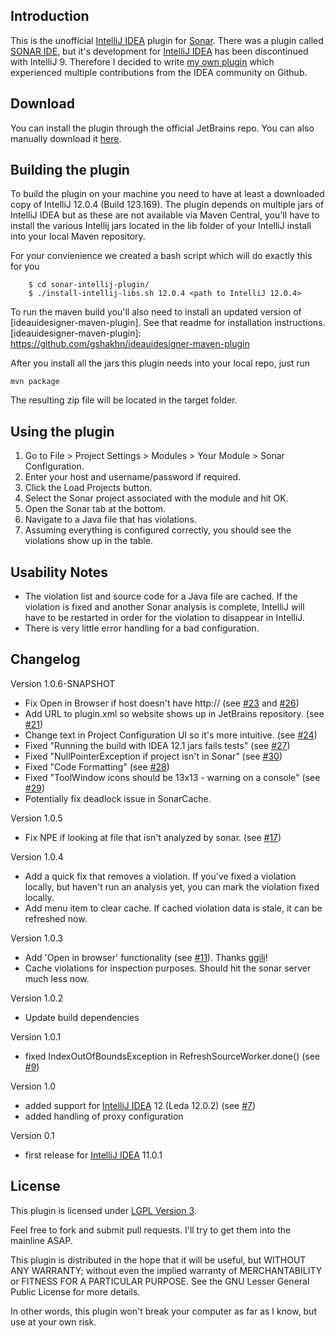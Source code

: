 Introduction
-----------

This is the unofficial [IntelliJ IDEA] plugin for [Sonar]. There was a plugin called [SONAR IDE], but it's development for [IntelliJ IDEA] has been discontinued with IntelliJ 9. Therefore I decided to write [my own plugin] which experienced multiple contributions from the IDEA community on Github.

[IntelliJ IDEA]: http://www.jetbrains.com/idea/
[Sonar]: http://www.sonarsource.org/
[SONAR IDE]: http://docs.codehaus.org/display/SONAR/IntelliJ+IDEA+Plugin
[my own plugin]: https://github.com/gshakhn/sonar-intellij-plugin

Download
--------

You can install the plugin through the official JetBrains repo. You can also manually download it [here].

[here]: http://plugins.jetbrains.com/plugin?pr=idea&pluginId=7168

Building the plugin
------------------

To build the plugin on your machine you need to have at least a downloaded copy of IntelliJ 12.0.4 (Build 123.169).
The plugin depends on multiple jars of IntelliJ IDEA but as these are not available via Maven Central, you'll have to
install the various Intellij jars located in the lib folder of your IntelliJ install into your local Maven repository.

For your convienience we created a bash script which will do exactly this for you
```
    $ cd sonar-intellij-plugin/
    $ ./install-intellij-libs.sh 12.0.4 <path to IntelliJ 12.0.4>
```

To run the maven build you'll also need to install an updated version of [ideauidesigner-maven-plugin]. See that readme for installation instructions.
[ideauidesigner-maven-plugin]: https://github.com/gshakhn/ideauidesigner-maven-plugin

After you install all the jars this plugin needs into your local repo, just run

    mvn package

The resulting zip file will be located in the target folder.


Using the plugin
------------------

1. Go to  File > Project Settings > Modules > Your Module > Sonar Configuration.
2. Enter your host and username/password if required.
3. Click the Load Projects button.
4. Select the Sonar project associated with the module and hit OK.
5. Open the Sonar tab at the bottom.
6. Navigate to a Java file that has violations.
7. Assuming everything is configured correctly, you should see the violations show up in the table.


Usability Notes
------------------
- The violation list and source code for a Java file are cached. If the violation is fixed and another Sonar analysis is complete, IntelliJ will have to be restarted in order for the violation to disappear in IntelliJ.
- There is very little error handling for a bad configuration.


Changelog
---------

Version 1.0.6-SNAPSHOT
- Fix Open in Browser if host doesn't have http:// (see [#23](https://github.com/gshakhn/sonar-intellij-plugin/issues/23) and [#26](https://github.com/gshakhn/sonar-intellij-plugin/pull/26))
- Add URL to plugin.xml so website shows up in JetBrains repository. (see [#21](https://github.com/gshakhn/sonar-intellij-plugin/issues/21))
- Change text in Project Configuration UI so it's more intuitive. (see [#24](https://github.com/gshakhn/sonar-intellij-plugin/issues/24))
- Fixed "Running the build with IDEA 12.1 jars fails tests" (see [#27](https://github.com/gshakhn/sonar-intellij-plugin/issues/27))
- Fixed "NullPointerException if project isn't in Sonar" (see [#30](https://github.com/gshakhn/sonar-intellij-plugin/issues/30))
- Fixed "Code Formatting" (see [#28](https://github.com/gshakhn/sonar-intellij-plugin/issues/28))
- Fixed "ToolWindow icons should be 13x13 - warning on a console" (see [#29](https://github.com/gshakhn/sonar-intellij-plugin/issues/29))
- Potentially fix deadlock issue in SonarCache.

Version 1.0.5
- Fix NPE if looking at file that isn't analyzed by sonar. (see [#17](https://github.com/gshakhn/sonar-intellij-plugin/issues/17))

Version 1.0.4
- Add a quick fix that removes a violation.
  If you've fixed a violation locally, but haven't run an analysis yet, you can mark the violation fixed locally.
- Add menu item to clear cache. If cached violation data is stale, it can be refreshed now.

Version 1.0.3
- Add 'Open in browser' functionality (see [#11](https://github.com/gshakhn/sonar-intellij-plugin/issues/11)). Thanks [ggili]!
- Cache violations for inspection purposes. Should hit the sonar server much less now.

Version 1.0.2
- Update build dependencies

Version 1.0.1
- fixed IndexOutOfBoundsException in RefreshSourceWorker.done() (see [#9](https://github.com/gshakhn/sonar-intellij-plugin/issues/9))

Version 1.0
- added support for [IntelliJ IDEA] 12 (Leda 12.0.2)  (see [#7](https://github.com/gshakhn/sonar-intellij-plugin/issues/7))
- added handling of proxy configuration

Version 0.1
- first release for [IntelliJ IDEA] 11.0.1

[ggili]: https://github.com/ggili


License
------------------

This plugin is licensed under [LGPL Version 3].

Feel free to fork and submit pull requests. I'll try to get them into the mainline ASAP.


This plugin is distributed in the hope that it will be useful, but WITHOUT ANY WARRANTY; without even the implied warranty of MERCHANTABILITY or FITNESS FOR A PARTICULAR PURPOSE. See the GNU Lesser General Public License for more details.

In other words, this plugin won't break your computer as far as I know, but use at your own risk.

[LGPL Version 3]: http://www.gnu.org/licenses/lgpl-3.0.txt
